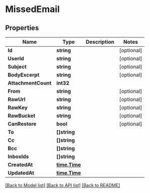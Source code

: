 # MissedEmail

## Properties

Name | Type | Description | Notes
------------ | ------------- | ------------- | -------------
**Id** | **string** |  | [optional] 
**UserId** | **string** |  | [optional] 
**Subject** | **string** |  | [optional] 
**BodyExcerpt** | **string** |  | [optional] 
**AttachmentCount** | **int32** |  | 
**From** | **string** |  | [optional] 
**RawUrl** | **string** |  | [optional] 
**RawKey** | **string** |  | [optional] 
**RawBucket** | **string** |  | [optional] 
**CanRestore** | **bool** |  | [optional] 
**To** | **[]string** |  | 
**Cc** | **[]string** |  | 
**Bcc** | **[]string** |  | 
**InboxIds** | **[]string** |  | 
**CreatedAt** | [**time.Time**](time.Time) |  | 
**UpdatedAt** | [**time.Time**](time.Time) |  | 

[[Back to Model list]](../README#documentation-for-models) [[Back to API list]](../README#documentation-for-api-endpoints) [[Back to README]](../README)


